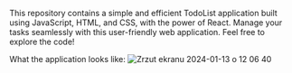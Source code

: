 This repository contains a simple and efficient TodoList application built using JavaScript, HTML, and CSS, with the power of React. 
Manage your tasks seamlessly with this user-friendly web application. Feel free to explore the code!

What the application looks like:
![Zrzut ekranu 2024-01-13 o 12 06 40](https://github.com/RafalCho02/todolist/assets/113987919/c7cb1852-16cc-424e-b89e-976a22ea9591)

